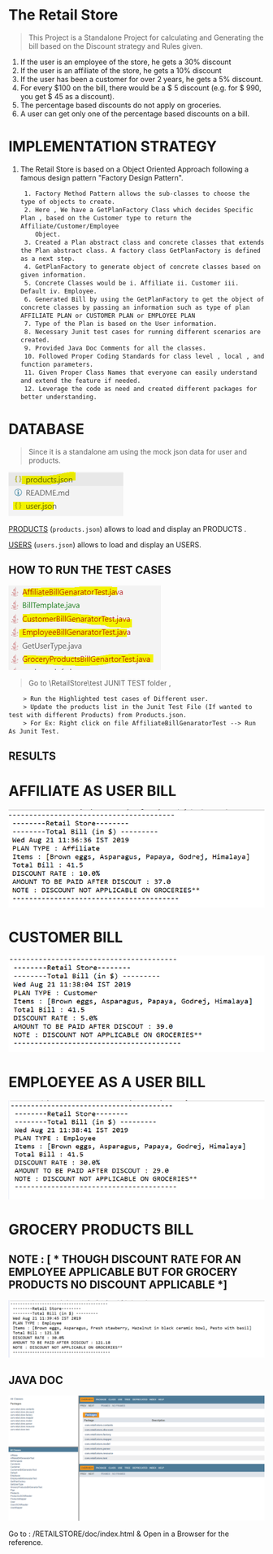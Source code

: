 # The Retail Store

> This Project is a Standalone Project for calculating and Generating the bill based on the Discount strategy and Rules given.
1. If the user is an employee of the store, he gets a 30% discount
2. If the user is an affiliate of the store, he gets a 10% discount
3. If the user has been a customer for over 2 years, he gets a 5% discount.
4. For every $100 on the bill, there would be a $ 5 discount (e.g. for $ 990, you get $ 45
as a discount).
5. The percentage based discounts do not apply on groceries.
6. A user can get only one of the percentage based discounts on a bill.

# IMPLEMENTATION STRATEGY

1. The Retail Store is based on a Object Oriented Approach following a famous design pattern "Factory Design Pattern".

        1. Factory Method Pattern allows the sub-classes to choose the type of objects to create.
        2. Here , We have a GetPlanFactory Class which decides Specific Plan , based on the Customer type to return the Affiliate/Customer/Employee
           Object.
        3. Created a Plan abstract class and concrete classes that extends the Plan abstract class. A factory class GetPlanFactory is defined as a next step.
        4. GetPlanFactory to generate object of concrete classes based on given information.
        5. Concrete Classes would be i. Affiliate ii. Customer iii. Default iv. Employee.
        6. Generated Bill by using the GetPlanFactory to get the object of concrete classes by passing an information such as type of plan AFFILIATE PLAN or CUSTOMER PLAN or EMPLOYEE PLAN
        7. Type of the Plan is based on the User information.
        8. Necessary Junit test cases for running different scenarios are created.
        9. Provided Java Doc Comments for all the classes.
        10. Followed Proper Coding Standards for class level , local , and function parameters.
        11. Given Proper Class Names that everyone can easily understand and extend the feature if needed.
        12. Leverage the code as need and created different packages for better understanding.

# DATABASE
>Since it is a standalone am using the mock json data for user and  products.

![DATABSE](/WebContent/resources/images/Database.PNG 'DATABASE')

[PRODUCTS](products.json) (`products.json`) allows to load and display an PRODUCTS .

[USERS](user.json) (`users.json`) allows to load and display an USERS.


## HOW TO RUN THE TEST CASES
![The Retail Store](/WebContent/resources/images/FOLDER_STRUCTURE_TESTS.PNG 'TEST CASES')

> Go to \RetailStore\test  JUNIT TEST folder ,

        > Run the Highlighted test cases of Different user.
        > Update the products list in the Junit Test File (If wanted to test with different Products) from Products.json.
        > For Ex: Right click on file AffiliateBillGenaratorTest --> Run As Junit Test.

 ## RESULTS

# AFFILIATE AS USER BILL
![AFFILIATE AS USER BILL](/WebContent/resources/images/AffilitedUserBill.PNG 'AFFILIATE AS USER BILL')
# CUSTOMER BILL
![CUSTOMER BILL](/WebContent/resources/images/CustomerBill.PNG 'CUSTOMER BILL')
# EMPLOEYEE AS A USER BILL
![EMPLOEYEE AS A USER](/WebContent/resources/images/EmployeeAsUserBill.PNG 'EMPLOEYEE AS A USER')
# GROCERY PRODUCTS BILL
## NOTE : [ * THOUGH DISCOUNT RATE FOR AN EMPLOYEE APPLICABLE BUT FOR GROCERY PRODUCTS NO DISCOUNT APPLICABLE *]
![GROCERY PRODUCTS BILL](/WebContent/resources/images/GroceryProductsBill.PNG 'GROCERY PRODUCTS BILL')

## JAVA DOC

![JAVA DOC](/WebContent/resources/images/javadoc.PNG 'JAVA DOC')

Go to :  /RETAILSTORE/doc/index.html & Open in a Browser for the reference.